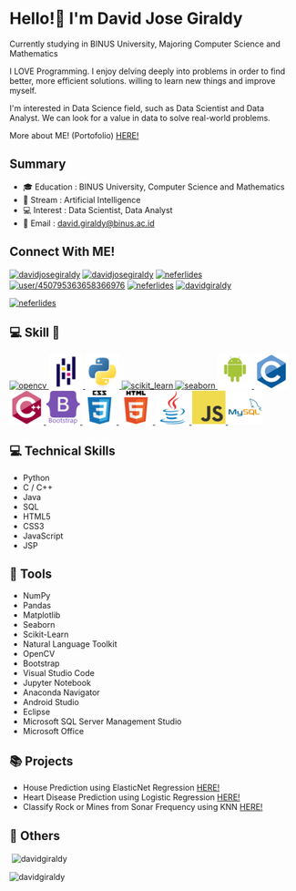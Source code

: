 # Hello!👋 I'm David Jose Giraldy

Currently studying in BINUS University, Majoring Computer Science and Mathematics

I LOVE Programming. I enjoy delving deeply into problems in order to find better, more efficient solutions. willing to learn new things and improve myself. 

I'm interested in Data Science field, such as Data Scientist and Data Analyst. We can look for a value in data to solve real-world problems.

More about ME! (Portofolio) [HERE!](https://davidgiraldy.github.io)

## Summary

- 🎓 Education : BINUS University, Computer Science and Mathematics
- 🎯 Stream : Artificial Intelligence
- 💻 Interest : Data Scientist, Data Analyst
- 📧 Email : david.giraldy@binus.ac.id

## Connect With ME!

<p align="left">
<a href="https://linkedin.com/in/davidjosegiraldy" target="blank"><img align="center" src="https://raw.githubusercontent.com/rahuldkjain/github-profile-readme-generator/master/src/images/icons/Social/linked-in-alt.svg" alt="davidjosegiraldy" height="30" width="40" /></a>
<a href="https://kaggle.com/davidjosegiraldy" target="blank"><img align="center" src="https://raw.githubusercontent.com/rahuldkjain/github-profile-readme-generator/master/src/images/icons/Social/kaggle.svg" alt="davidjosegiraldy" height="30" width="40" /></a>
<a href="https://www.hackerrank.com/neferlides" target="blank"><img align="center" src="https://raw.githubusercontent.com/rahuldkjain/github-profile-readme-generator/master/src/images/icons/Social/hackerrank.svg" alt="neferlides" height="30" width="40" /></a>
<a href="https://discord.gg/user/450795363658366976" target="blank"><img align="center" src="https://raw.githubusercontent.com/rahuldkjain/github-profile-readme-generator/master/src/images/icons/Social/discord.svg" alt="user/450795363658366976" height="30" width="40" /></a>
<a href="https://twitter.com/neferlides" target="blank"><img align="center" src="https://raw.githubusercontent.com/rahuldkjain/github-profile-readme-generator/master/src/images/icons/Social/twitter.svg" alt="neferlides" height="30" width="40" /></a>
<a href="https://instagram.com/davidgiraldy" target="blank"><img align="center" src="https://raw.githubusercontent.com/rahuldkjain/github-profile-readme-generator/master/src/images/icons/Social/instagram.svg" alt="davidgiraldy" height="30" width="40" /></a>

</p> 
<p align="left"> <a href="https://twitter.com/neferlides" target="blank"><img src="https://img.shields.io/twitter/follow/neferlides?logo=twitter&style=for-the-badge" alt="neferlides" /></a> </p>

## 💻 Skill 🔧
<p align="left"><a href="https://opencv.org/" target="_blank" rel="noreferrer"> <img src="https://www.vectorlogo.zone/logos/opencv/opencv-icon.svg" alt="opencv" width="60" height="60"/> </a> <a href="https://pandas.pydata.org/" target="_blank" rel="noreferrer"> <img src="https://raw.githubusercontent.com/devicons/devicon/2ae2a900d2f041da66e950e4d48052658d850630/icons/pandas/pandas-original.svg" alt="pandas" width="60" height="60"/> </a> <a href="https://www.python.org" target="_blank" rel="noreferrer"> <img src="https://raw.githubusercontent.com/devicons/devicon/master/icons/python/python-original.svg" alt="python" width="60" height="60"/> </a> <a href="https://scikit-learn.org/" target="_blank" rel="noreferrer"> <img src="https://upload.wikimedia.org/wikipedia/commons/0/05/Scikit_learn_logo_small.svg" alt="scikit_learn" width="60" height="60"/> </a> <a href="https://seaborn.pydata.org/" target="_blank" rel="noreferrer"> <img src="https://seaborn.pydata.org/_images/logo-mark-lightbg.svg" alt="seaborn" width="60" height="60"/> </a> <a href="https://developer.android.com" target="_blank" rel="noreferrer"> <img src="https://raw.githubusercontent.com/devicons/devicon/master/icons/android/android-original-wordmark.svg" alt="android" width="60" height="60"/> </a><a href="https://www.cprogramming.com/" target="_blank" rel="noreferrer"> <img src="https://raw.githubusercontent.com/devicons/devicon/master/icons/c/c-original.svg" alt="c" width="60" height="60"/> </a> <a href="https://www.w3schools.com/cpp/" target="_blank" rel="noreferrer"> <img src="https://raw.githubusercontent.com/devicons/devicon/master/icons/cplusplus/cplusplus-original.svg" alt="cplusplus" width="60" height="60"/> </a> <a href="https://getbootstrap.com" target="_blank" rel="noreferrer"> <img src="https://raw.githubusercontent.com/devicons/devicon/master/icons/bootstrap/bootstrap-plain-wordmark.svg" alt="bootstrap" width="60" height="60"/> </a>  <a href="https://www.w3schools.com/css/" target="_blank" rel="noreferrer"> <img src="https://raw.githubusercontent.com/devicons/devicon/master/icons/css3/css3-original-wordmark.svg" alt="css3" width="60" height="60"/> </a> <a href="https://www.w3.org/html/" target="_blank" rel="noreferrer"> <img src="https://raw.githubusercontent.com/devicons/devicon/master/icons/html5/html5-original-wordmark.svg" alt="html5" width="60" height="60"/> </a> <a href="https://www.java.com" target="_blank" rel="noreferrer"> <img src="https://raw.githubusercontent.com/devicons/devicon/master/icons/java/java-original.svg" alt="java" width="60" height="60"/> </a> <a href="https://developer.mozilla.org/en-US/docs/Web/JavaScript" target="_blank" rel="noreferrer"> <img src="https://raw.githubusercontent.com/devicons/devicon/master/icons/javascript/javascript-original.svg" alt="javascript" width="60" height="60"/> </a> <a href="https://www.mysql.com/" target="_blank" rel="noreferrer"> <img src="https://raw.githubusercontent.com/devicons/devicon/master/icons/mysql/mysql-original-wordmark.svg" alt="mysql" width="60" height="60"/> </a>  </p>

## 💻 Technical Skills

- Python
- C / C++
- Java
- SQL
- HTML5
- CSS3
- JavaScript
- JSP

## 🔧 Tools

- NumPy
- Pandas
- Matplotlib
- Seaborn
- Scikit-Learn
- Natural Language Toolkit
- OpenCV
- Bootstrap
- Visual Studio Code
- Jupyter Notebook
- Anaconda Navigator
- Android Studio
- Eclipse
- Microsoft SQL Server Management Studio
- Microsoft Office


## 📚 Projects
- House Prediction using ElasticNet Regression [HERE!](https://github.com/davidgiraldy/house_prediction)
- Heart Disease Prediction using Logistic Regression [HERE!](https://github.com/davidgiraldy/heart_disease_prediction)
- Classify Rock or Mines from Sonar Frequency using KNN [HERE!](https://github.com/davidgiraldy/classify-rock-mines-using-knn)

## 🌠 Others
<p>&nbsp;<img align="center" src="https://github-readme-stats.vercel.app/api?username=davidgiraldy&show_icons=true&locale=en" alt="davidgiraldy" /></p>

<p><img align="center" src="https://github-readme-streak-stats.herokuapp.com/?user=davidgiraldy&" alt="davidgiraldy" /></p>

